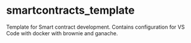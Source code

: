 # smartcontracts_template

Template for Smart contract development. Contains configuration for VS Code with docker with brownie and ganache.
